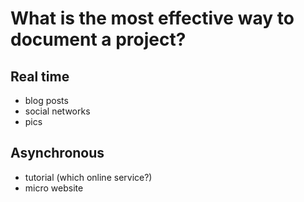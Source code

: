 # What is the most effective way to document a project?

## Real time
- blog posts
- social networks
- pics
## Asynchronous
- tutorial (which online service?)
- micro website




